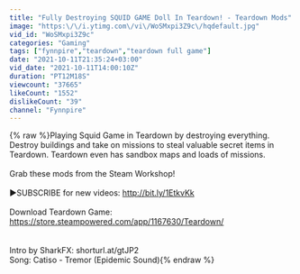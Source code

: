 ```yaml
---
title: "Fully Destroying SQUID GAME Doll In Teardown! - Teardown Mods"
image: "https:\/\/i.ytimg.com\/vi\/WoSMxpi3Z9c\/hqdefault.jpg"
vid_id: "WoSMxpi3Z9c"
categories: "Gaming"
tags: ["fynnpire","teardown","teardown full game"]
date: "2021-10-11T21:35:24+03:00"
vid_date: "2021-10-11T14:00:10Z"
duration: "PT12M18S"
viewcount: "37665"
likeCount: "1552"
dislikeCount: "39"
channel: "Fynnpire"
---
```

{% raw %}Playing Squid Game in Teardown by destroying everything. Destroy buildings and take on missions to steal valuable secret items in Teardown. Teardown even has sandbox maps and loads of missions.<br /><br />Grab these mods from the Steam Workshop!<br /><br />►SUBSCRIBE for new videos: <a rel="nofollow" target="blank" href="http://bit.ly/1EtkvKk">http://bit.ly/1EtkvKk</a><br /><br />Download Teardown Game: <a rel="nofollow" target="blank" href="https://store.steampowered.com/app/1167630/Teardown/">https://store.steampowered.com/app/1167630/Teardown/</a><br /><br /><br />Intro by SharkFX: shorturl.at/gtJP2<br />Song: Catiso - Tremor (Epidemic Sound){% endraw %}
